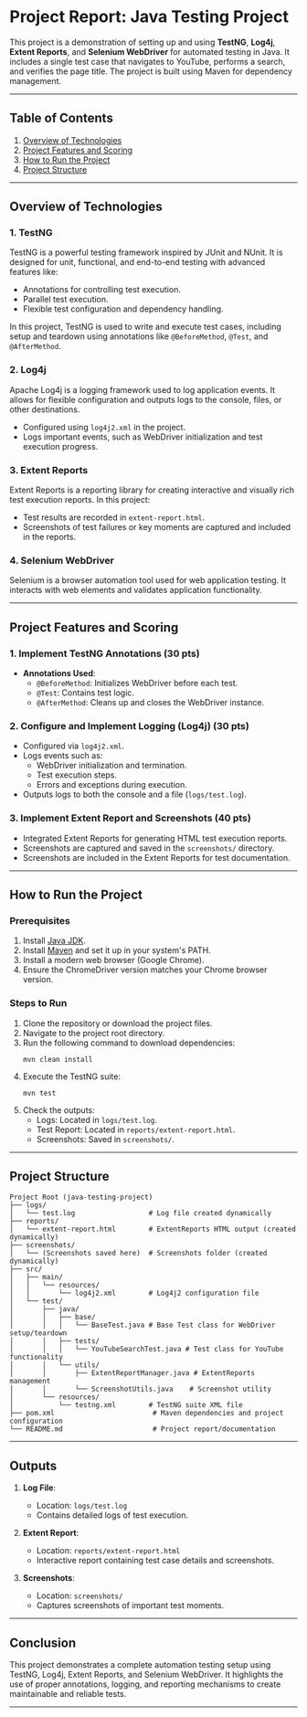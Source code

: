 # Project Report: Java Testing Project

This project is a demonstration of setting up and using **TestNG**, **Log4j**, **Extent Reports**, and **Selenium WebDriver** for automated testing in Java. It includes a single test case that navigates to YouTube, performs a search, and verifies the page title. The project is built using Maven for dependency management.

---

## Table of Contents
1. [Overview of Technologies](#overview-of-technologies)
2. [Project Features and Scoring](#project-features-and-scoring)
3. [How to Run the Project](#how-to-run-the-project)
4. [Project Structure](#project-structure)

---

## Overview of Technologies

### **1. TestNG**
TestNG is a powerful testing framework inspired by JUnit and NUnit. It is designed for unit, functional, and end-to-end testing with advanced features like:
- Annotations for controlling test execution.
- Parallel test execution.
- Flexible test configuration and dependency handling.

In this project, TestNG is used to write and execute test cases, including setup and teardown using annotations like `@BeforeMethod`, `@Test`, and `@AfterMethod`.

### **2. Log4j**
Apache Log4j is a logging framework used to log application events. It allows for flexible configuration and outputs logs to the console, files, or other destinations.
- Configured using `log4j2.xml` in the project.
- Logs important events, such as WebDriver initialization and test execution progress.

### **3. Extent Reports**
Extent Reports is a reporting library for creating interactive and visually rich test execution reports. In this project:
- Test results are recorded in `extent-report.html`.
- Screenshots of test failures or key moments are captured and included in the reports.

### **4. Selenium WebDriver**
Selenium is a browser automation tool used for web application testing. It interacts with web elements and validates application functionality.

---

## Project Features and Scoring

### **1. Implement TestNG Annotations (30 pts)**
- **Annotations Used**:
  - `@BeforeMethod`: Initializes WebDriver before each test.
  - `@Test`: Contains test logic.
  - `@AfterMethod`: Cleans up and closes the WebDriver instance.

### **2. Configure and Implement Logging (Log4j) (30 pts)**
- Configured via `log4j2.xml`.
- Logs events such as:
  - WebDriver initialization and termination.
  - Test execution steps.
  - Errors and exceptions during execution.
- Outputs logs to both the console and a file (`logs/test.log`).

### **3. Implement Extent Report and Screenshots (40 pts)**
- Integrated Extent Reports for generating HTML test execution reports.
- Screenshots are captured and saved in the `screenshots/` directory.
- Screenshots are included in the Extent Reports for test documentation.

---

## How to Run the Project

### **Prerequisites**
1. Install [Java JDK](https://www.oracle.com/java/technologies/javase-downloads.html).
2. Install [Maven](https://maven.apache.org/download.cgi) and set it up in your system's PATH.
3. Install a modern web browser (Google Chrome).
4. Ensure the ChromeDriver version matches your Chrome browser version.

### **Steps to Run**
1. Clone the repository or download the project files.
2. Navigate to the project root directory.
3. Run the following command to download dependencies:
   ```
   mvn clean install
   ```
4. Execute the TestNG suite:
   ```
   mvn test
   ```
5. Check the outputs:
   - Logs: Located in `logs/test.log`.
   - Test Report: Located in `reports/extent-report.html`.
   - Screenshots: Saved in `screenshots/`.

---

## Project Structure
```
Project Root (java-testing-project)
├── logs/
│   └── test.log                  # Log file created dynamically
├── reports/
│   └── extent-report.html        # ExtentReports HTML output (created dynamically)
├── screenshots/
│   └── (Screenshots saved here)  # Screenshots folder (created dynamically)
├── src/
│   ├── main/
│   │   └── resources/
│   │       └── log4j2.xml        # Log4j2 configuration file
│   └── test/
│       ├── java/
│       │   ├── base/
│       │   │   └── BaseTest.java # Base Test class for WebDriver setup/teardown
│       │   ├── tests/
│       │   │   └── YouTubeSearchTest.java # Test class for YouTube functionality
│       │   └── utils/
│       │       ├── ExtentReportManager.java # ExtentReports management
│       │       └── ScreenshotUtils.java    # Screenshot utility
│       └── resources/
│           └── testng.xml        # TestNG suite XML file
├── pom.xml                        # Maven dependencies and project configuration
└── README.md                      # Project report/documentation
```

---

## Outputs
1. **Log File**:
   - Location: `logs/test.log`
   - Contains detailed logs of test execution.

2. **Extent Report**:
   - Location: `reports/extent-report.html`
   - Interactive report containing test case details and screenshots.

3. **Screenshots**:
   - Location: `screenshots/`
   - Captures screenshots of important test moments.

---

## Conclusion
This project demonstrates a complete automation testing setup using TestNG, Log4j, Extent Reports, and Selenium WebDriver. It highlights the use of proper annotations, logging, and reporting mechanisms to create maintainable and reliable tests.

---

